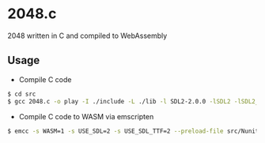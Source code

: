 # 2048.c
2048 written in C and compiled to WebAssembly


## Usage

- Compile C code
```sh
$ cd src
$ gcc 2048.c -o play -I ./include -L ./lib -l SDL2-2.0.0 -lSDL2 -lSDL2_ttf
```

- Compile C code to WASM via emscripten
```sh
$ emcc -s WASM=1 -s USE_SDL=2 -s USE_SDL_TTF=2 --preload-file src/Nunito-ExtraBold.ttf -O3 -I include -L lib src/main.c -o docs/2048.js
```
